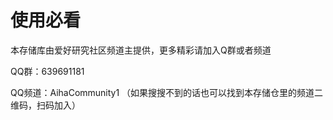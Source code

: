 # 使用必看

本存储库由爱好研究社区频道主提供，更多精彩请加入Q群或者频道

QQ群：639691181

QQ频道：AihaCommunity1 （如果搜搜不到的话也可以找到本存储仓里的频道二维码，扫码加入）
